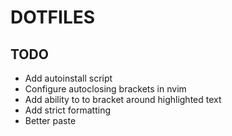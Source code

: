 # DOTFILES

## TODO

- Add autoinstall script
- Configure autoclosing brackets in nvim
- Add ability to to bracket around highlighted text
- Add strict formatting
- Better paste
